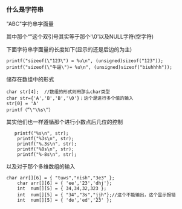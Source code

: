 ### 什么是字符串

"ABC"字符串字面量

其中那个“”这个双引号其实等于那个'\0'以及NULL字符(空字符)

下面字符串字面量的长度如下(显示的还是后边的为主)

```
printf("sizeof(\"123\") = %u\n", (unsigned)sizeof("123"));
printf("sizeof(\"牛逼\")= %u\n", (unsigned)sizeof("biuhhhh"));
```

储存在数组中的形式

```
char str[4];  //数组的形式则用那么char类型
char str={'A','B','B','\0'}；这个是进行多个值的输入
str[0] = 'A'
printf（”\"\%s\“）
```

其实他们也一样遵循那个进行小数点后几位的控制

```
   printf("%s\n", str);
	printf("%3s\n", str);
	printf("%.3s\n", str);
	printf("%8s\n", str);
	printf("%-8s\n", str);
```

以及对于那个多维数组的输入

```
char arr[][6] = { "tuws","nish","3e3" };
	char arr[][6] = { 'ee','23','dhj'};
	int  num[][5] = { 34,34,32,323 };
	int  num[][5] = { "34","3s","jjh"};//这个不能输出，这个显示报错
	int  num[][5] = { 'de','ed','23' };
```

